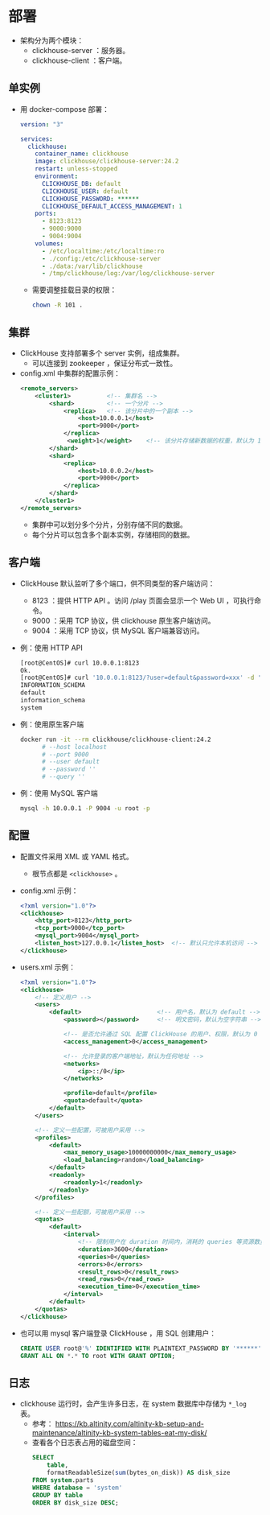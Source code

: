 # 部署

- 架构分为两个模块：
  - clickhouse-server ：服务器。
  - clickhouse-client ：客户端。

## 单实例

- 用 docker-compose 部署：
  ```yml
  version: "3"

  services:
    clickhouse:
      container_name: clickhouse
      image: clickhouse/clickhouse-server:24.2
      restart: unless-stopped
      environment:
        CLICKHOUSE_DB: default
        CLICKHOUSE_USER: default
        CLICKHOUSE_PASSWORD: ******
        CLICKHOUSE_DEFAULT_ACCESS_MANAGEMENT: 1
      ports:
        - 8123:8123
        - 9000:9000
        - 9004:9004
      volumes:
        - /etc/localtime:/etc/localtime:ro
        - ./config:/etc/clickhouse-server
        - ./data:/var/lib/clickhouse
        - /tmp/clickhouse/log:/var/log/clickhouse-server
  ```
  - 需要调整挂载目录的权限：
    ```sh
    chown -R 101 .
    ```

## 集群

- ClickHouse 支持部署多个 server 实例，组成集群。
  - 可以连接到 zookeeper ，保证分布式一致性。
- config.xml 中集群的配置示例：
  ```xml
  <remote_servers>
      <cluster1>          <!-- 集群名 -->
          <shard>         <!-- 一个分片 -->
              <replica>   <!-- 该分片中的一个副本 -->
                  <host>10.0.0.1</host>
                  <port>9000</port>
              </replica>
               <weight>1</weight>    <!-- 该分片存储新数据的权重，默认为 1 -->
          </shard>
          <shard>
              <replica>
                  <host>10.0.0.2</host>
                  <port>9000</port>
              </replica>
          </shard>
      </cluster1>
  </remote_servers>
  ```
  - 集群中可以划分多个分片，分别存储不同的数据。
  - 每个分片可以包含多个副本实例，存储相同的数据。

## 客户端

- ClickHouse 默认监听了多个端口，供不同类型的客户端访问：
  - 8123 ：提供 HTTP API 。访问 /play 页面会显示一个 Web UI ，可执行命令。
  - 9000 ：采用 TCP 协议，供 clickhouse 原生客户端访问。
  - 9004 ：采用 TCP 协议，供 MySQL 客户端兼容访问。

- 例：使用 HTTP API
  ```sh
  [root@CentOS]# curl 10.0.0.1:8123
  Ok.
  [root@CentOS]# curl '10.0.0.1:8123/?user=default&password=xxx' -d 'show databases'
  INFORMATION_SCHEMA
  default
  information_schema
  system
  ```

- 例：使用原生客户端
  ```sh
  docker run -it --rm clickhouse/clickhouse-client:24.2
        # --host localhost
        # --port 9000
        # --user default
        # --password ''
        # --query ''
  ```

- 例：使用 MySQL 客户端
  ```sh
  mysql -h 10.0.0.1 -P 9004 -u root -p
  ```

## 配置

- 配置文件采用 XML 或 YAML 格式。
  - 根节点都是 `<clickhouse>` 。
- config.xml 示例：
  ```xml
  <?xml version="1.0"?>
  <clickhouse>
      <http_port>8123</http_port>
      <tcp_port>9000</tcp_port>
      <mysql_port>9004</mysql_port>
      <listen_host>127.0.0.1</listen_host>  <!-- 默认只允许本机访问 -->
  </clickhouse>
  ```
- users.xml 示例：
  ```xml
  <?xml version="1.0"?>
  <clickhouse>
      <!-- 定义用户 -->
      <users>
          <default>                     <!-- 用户名，默认为 default -->
              <password></password>     <!-- 明文密码，默认为空字符串 -->

              <!-- 是否允许通过 SQL 配置 ClickHouse 的用户、权限，默认为 0 -->
              <access_management>0</access_management>

              <!-- 允许登录的客户端地址，默认为任何地址 -->
              <networks>
                  <ip>::/0</ip>
              </networks>

              <profile>default</profile>
              <quota>default</quota>
          </default>
      </users>

      <!-- 定义一些配置，可被用户采用 -->
      <profiles>
          <default>
              <max_memory_usage>10000000000</max_memory_usage>
              <load_balancing>random</load_balancing>
          </default>
          <readonly>
              <readonly>1</readonly>
          </readonly>
      </profiles>

      <!-- 定义一些配额，可被用户采用 -->
      <quotas>
          <default>
              <interval>
                  <!-- 限制用户在 duration 时间内，消耗的 queries 等资源数量，取值为 0 则不限制 -->
                  <duration>3600</duration>
                  <queries>0</queries>
                  <errors>0</errors>
                  <result_rows>0</result_rows>
                  <read_rows>0</read_rows>
                  <execution_time>0</execution_time>
              </interval>
          </default>
      </quotas>
  </clickhouse>
  ```

- 也可以用 mysql 客户端登录 ClickHouse ，用 SQL 创建用户：
  ```sql
  CREATE USER root@'%' IDENTIFIED WITH PLAINTEXT_PASSWORD BY '******';
  GRANT ALL ON *.* TO root WITH GRANT OPTION;
  ```

## 日志

- clickhouse 运行时，会产生许多日志，在 system 数据库中存储为 `*_log` 表。
  - 参考： <https://kb.altinity.com/altinity-kb-setup-and-maintenance/altinity-kb-system-tables-eat-my-disk/>
  - 查看各个日志表占用的磁盘空间：
    ```sql
    SELECT
        table,
        formatReadableSize(sum(bytes_on_disk)) AS disk_size
    FROM system.parts
    WHERE database = 'system'
    GROUP BY table
    ORDER BY disk_size DESC;
    ```
